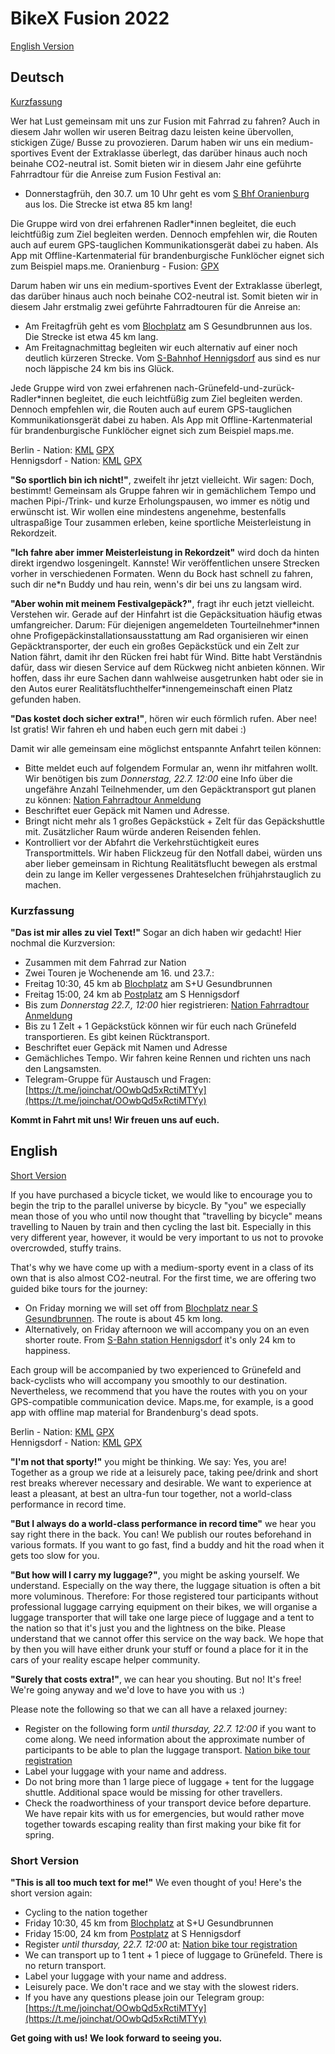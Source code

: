 # BikeX Fusion 2022

[English Version](#English)

## Deutsch
[Kurzfassung](#Kurzfassung)

Wer hat Lust gemeinsam mit uns zur Fusion mit Fahrrad zu fahren? 
Auch in diesem Jahr wollen wir useren Beitrag dazu leisten keine übervollen, stickigen Züge/ Busse zu provozieren.
Darum haben wir uns ein medium-sportives Event der Extraklasse überlegt, das darüber hinaus auch noch beinahe CO2-neutral ist. Somit bieten wir in diesem Jahr eine geführte Fahrradtour für die Anreise zum Fusion Festival an:

- Donnerstagfrüh, den 30.7. um 10 Uhr geht es vom [S Bhf Oranienburg](https://www.openstreetmap.org/?mlat=52.75439&mlon=13.24829#map=19/52.75436/13.24828) aus los. Die Strecke ist etwa 85 km lang!

Die Gruppe wird von drei erfahrenen Radler*innen begleitet, die euch leichtfüßig zum Ziel begleiten werden. Dennoch empfehlen wir, die Routen auch auf eurem GPS-tauglichen Kommunikationsgerät dabei zu haben. Als App mit Offline-Kartenmaterial für brandenburgische Funklöcher eignet sich zum Beispiel maps.me.
Oranienburg - Fusion: [GPX](fusion/assets/routes/Berlin-Fusion.gpx)



Darum haben wir uns ein medium-sportives Event der Extraklasse überlegt, das darüber hinaus auch noch beinahe CO2-neutral ist. Somit bieten wir in diesem Jahr erstmalig zwei geführte Fahrradtouren für die Anreise an: 
- Am Freitagfrüh geht es vom [Blochplatz](https://www.openstreetmap.org/?mlat=52.54940&mlon=13.38590#map=19/52.54940/13.38590) am S Gesundbrunnen aus los. Die Strecke ist etwa 45 km lang. 
- Am Freitagnachmittag begleiten wir euch alternativ auf einer noch deutlich kürzeren Strecke. Vom [S-Bahnhof Hennigsdorf](https://www.openstreetmap.org/?mlat=52.63762&mlon=13.20489#map=18/52.63762/13.20489) aus sind es nur noch läppische 24 km bis ins Glück.
 
Jede Gruppe wird von zwei erfahrenen nach-Grünefeld-und-zurück-Radler\*innen begleitet, die euch leichtfüßig zum Ziel begleiten werden. Dennoch empfehlen wir, die Routen auch auf eurem GPS-tauglichen Kommunikationsgerät dabei zu haben. Als App mit Offline-Kartenmaterial für brandenburgische Funklöcher eignet sich zum Beispiel maps.me.

Berlin - Nation: [KML](assets/routes/Berlin-NoG.kml) [GPX](assets/routes/Berlin-NoG.gpx)  
Hennigsdorf - Nation: [KML](assets/routes/Hennigsdorf-NoG.kml) [GPX](assets/routes/Hennigsdorf-NoG.gpx)


**"So sportlich bin ich nicht!"**, zweifelt ihr jetzt vielleicht. Wir sagen: Doch, bestimmt! Gemeinsam als Gruppe fahren wir in gemächlichem Tempo und machen Pipi-/Trink- und kurze Erholungspausen, wo immer es nötig und erwünscht ist. Wir wollen eine mindestens angenehme, bestenfalls ultraspaßige Tour zusammen erleben, keine sportliche Meisterleistung in Rekordzeit. 

**"Ich fahre aber immer Meisterleistung in Rekordzeit"** wird doch da hinten direkt irgendwo losgeningelt. Kannste! Wir veröffentlichen unsere Strecken vorher in verschiedenen Formaten. Wenn du Bock hast schnell zu fahren, such dir ne\*n Buddy und hau rein, wenn's dir bei uns zu langsam wird. 

**"Aber wohin mit meinem Festivalgepäck?"**, fragt ihr euch jetzt vielleicht. Verstehen wir. Gerade auf der Hinfahrt ist die Gepäcksituation häufig etwas umfangreicher. Darum: Für diejenigen angemeldeten Tourteilnehmer\*innen ohne Profigepäckinstallationsausstattung am Rad organisieren wir einen Gepäcktransporter, der euch ein großes Gepäckstück und ein Zelt zur Nation fährt, damit ihr den Rücken frei habt für Wind. Bitte habt Verständnis dafür, dass wir diesen Service auf dem Rückweg nicht anbieten können. Wir hoffen, dass ihr eure Sachen dann wahlweise ausgetrunken habt oder sie in den Autos eurer Realitätsfluchthelfer\*innengemeinschaft einen Platz gefunden haben.

**"Das kostet doch sicher extra!"**, hören wir euch förmlich rufen. Aber nee! Ist gratis! Wir fahren eh und haben euch gern mit dabei :)

Damit wir alle gemeinsam eine möglichst entspannte Anfahrt teilen können:
- Bitte meldet euch auf folgendem Formular an, wenn ihr mitfahren wollt. Wir benötigen bis zum _Donnerstag, 22.7. 12:00_ eine Info über die ungefähre Anzahl Teilnehmender, um den Gepäcktransport gut planen zu können: [Nation Fahrradtour Anmeldung](https://docs.google.com/forms/d/e/1FAIpQLSc1iLwtnX0_UrH54_iTZacpK8icAXGgiJOj23Npgyox1CRlNw/viewform)
- Beschriftet euer Gepäck mit Namen und Adresse. 
- Bringt nicht mehr als 1 großes Gepäckstück + Zelt für das Gepäckshuttle mit. Zusätzlicher Raum würde anderen Reisenden fehlen.
- Kontrolliert vor der Abfahrt die Verkehrstüchtigkeit eures Transportmittels. Wir haben Flickzeug für den Notfall dabei, würden uns aber lieber gemeinsam in Richtung Realitätsflucht bewegen als erstmal dein zu lange im Keller vergessenes Drahteselchen frühjahrstauglich zu machen.

### <a name="Kurzfassung"></a> Kurzfassung
**"Das ist mir alles zu viel Text!"** Sogar an dich haben wir gedacht! Hier nochmal die Kurzversion:
- Zusammen mit dem Fahrrad zur Nation
- Zwei Touren je Wochenende am 16. und 23.7.:
- Freitag 10:30, 45 km ab [Blochplatz](https://www.openstreetmap.org/?mlat=52.54940&mlon=13.38590#map=19/52.54940/13.38590) am S+U Gesundbrunnen
- Freitag 15:00, 24 km ab [Postplatz](https://www.openstreetmap.org/?mlat=52.63762&mlon=13.20489#map=18/52.63762/13.20489) am S Hennigsdorf
- Bis zum _Donnerstag 22.7., 12:00_ hier registrieren: [Nation Fahrradtour Anmeldung](https://docs.google.com/forms/d/e/1FAIpQLSc1iLwtnX0_UrH54_iTZacpK8icAXGgiJOj23Npgyox1CRlNw/viewform)
- Bis zu 1 Zelt + 1 Gepäckstück können wir für euch nach Grünefeld transportieren. Es gibt keinen Rücktransport.
- Beschriftet euer Gepäck mit Namen und Adresse
- Gemächliches Tempo. Wir fahren keine Rennen und richten uns nach den Langsamsten.
- Telegram-Gruppe für Austausch und Fragen: [https://t.me/joinchat/OOwbQd5xRctiMTYy](https://t.me/joinchat/OOwbQd5xRctiMTYy)

**Kommt in Fahrt mit uns! Wir freuen uns auf euch.**

## <a name="English"></a> English
[Short Version](#short)

If you have purchased a bicycle ticket, we would like to encourage you to begin the trip to the parallel universe by bicycle. By "you" we especially mean those of you who until now thought that "travelling by bicycle" means travelling to Nauen by train and then cycling the last bit. Especially in this very different year, however, it would be very important to us not to provoke overcrowded, stuffy trains.

That's why we have come up with a medium-sporty event in a class of its own that is also almost CO2-neutral. For the first time, we are offering two guided bike tours for the journey: 
- On Friday morning we will set off from [Blochplatz near S Gesundbrunnen](https://www.openstreetmap.org/?mlat=52.54940&mlon=13.38590#map=19/52.54940/13.38590). The route is about 45 km long. 
- Alternatively, on Friday afternoon we will accompany you on an even shorter route. From [S-Bahn station Hennigsdorf](https://www.openstreetmap.org/?mlat=52.63762&mlon=13.20489#map=18/52.63762/13.20489) it's only 24 km to happiness.
 
Each group will be accompanied by two experienced to Grünefeld and back-cyclists who will accompany you smoothly to our destination. Nevertheless, we recommend that you have the routes with you on your GPS-compatible communication device. Maps.me, for example, is a good app with offline map material for Brandenburg's dead spots.

Berlin - Nation: [KML](assets/routes/Berlin-NoG.kml) [GPX](assets/routes/Berlin-NoG.gpx)  
Hennigsdorf - Nation: [KML](assets/routes/Hennigsdorf-NoG.kml) [GPX](assets/routes/Hennigsdorf-NoG.gpx)

**"I'm not that sporty!"** you might be thinking. We say: Yes, you are! Together as a group we ride at a leisurely pace, taking pee/drink and short rest breaks wherever necessary and desirable. We want to experience at least a pleasant, at best an ultra-fun tour together, not a world-class performance in record time. 

**"But I always do a world-class performance in record time"**  we hear you say right there in the back. You can! We publish our routes beforehand in various formats. If you want to go fast, find a buddy and hit the road when it gets too slow for you. 

**"But how will I carry my luggage?"**, you might be asking yourself. We understand. Especially on the way there, the luggage situation is often a bit more voluminous. Therefore: For those registered tour participants without professional luggage carrying equipment on their bikes, we will organise a luggage transporter that will take one large piece of luggage and a tent to the nation so that it's just you and the lightness on the bike. Please understand that we cannot offer this service on the way back. We hope that by then you will have either drunk your stuff or found a place for it in the cars of your reality escape helper community.

**"Surely that costs extra!"**, we can hear you shouting. But no! It's free! We're going anyway and we'd love to have you with us :)

Please note the following so that we can all have a relaxed journey:
- Register on the following form _until thursday, 22.7. 12:00_ if you want to come along. We need information about the approximate number of participants to be able to plan the luggage transport. [Nation bike tour registration](https://docs.google.com/forms/d/e/1FAIpQLSc1iLwtnX0_UrH54_iTZacpK8icAXGgiJOj23Npgyox1CRlNw/viewform)
- Label your luggage with your name and address.
- Do not bring more than 1 large piece of luggage + tent for the luggage shuttle. Additional space would be missing for other travellers.
- Check the roadworthiness of your transport device before departure. We have repair kits with us for emergencies, but would rather move together towards escaping reality than first making your bike fit for spring.

### <a name="short"></a> Short Version
**"This is all too much text for me!"** We even thought of you! Here's the short version again:
- Cycling to the nation together
- Friday 10:30, 45 km from [Blochplatz](https://www.openstreetmap.org/?mlat=52.54940&mlon=13.38590#map=19/52.54940/13.38590) at S+U Gesundbrunnen
- Friday 15:00, 24 km from [Postplatz](https://www.openstreetmap.org/?mlat=52.63762&mlon=13.20489#map=18/52.63762/13.20489) at S Hennigsdorf
- Register _until thursday, 22.7. 12:00_ at: [Nation bike tour registration](https://docs.google.com/forms/d/e/1FAIpQLSc1iLwtnX0_UrH54_iTZacpK8icAXGgiJOj23Npgyox1CRlNw/viewform)
- We can transport up to 1 tent + 1 piece of luggage to Grünefeld. There is no return transport.
- Label your luggage with your name and address.
- Leisurely pace. We don't race and we stay with the slowest riders.
- If you have any questions please join our Telegram group: [https://t.me/joinchat/OOwbQd5xRctiMTYy](https://t.me/joinchat/OOwbQd5xRctiMTYy)

**Get going with us! We look forward to seeing you.**
